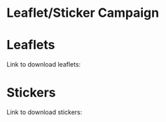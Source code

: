 # Leaflet/Sticker Campaign
# Leaflets
Link to download leaflets:
# Stickers
Link to download stickers:
